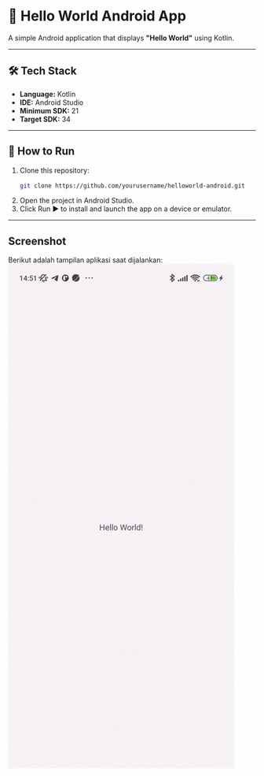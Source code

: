 # 📱 Hello World Android App

A simple Android application that displays **"Hello World"** using Kotlin.

---

## 🛠️ Tech Stack

- **Language:** Kotlin  
- **IDE:** Android Studio  
- **Minimum SDK:** 21  
- **Target SDK:** 34

---

## 🚀 How to Run

1. Clone this repository:
   ```bash
   git clone https://github.com/yourusername/helloworld-android.git
   ```
2. Open the project in Android Studio.
3. Click Run ▶️ to install and launch the app on a device or emulator.

---
## Screenshot
Berikut adalah tampilan aplikasi saat dijalankan:   
![Hello World Screenshot](Screenshot_2025-07-07-14-51-01-910_com.example.helloworld.jpg)
